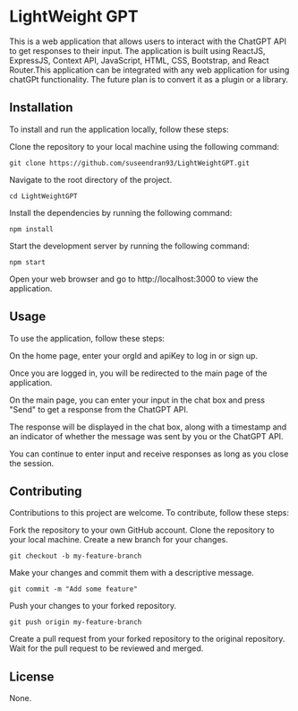# LightWeight GPT

This is a web application that allows users to interact with the ChatGPT API to get responses to their input. The application is built using ReactJS, ExpressJS, Context API, JavaScript, HTML, CSS, Bootstrap, and React Router.This application can be integrated with any web application for using chatGPt functionality. The future plan is to convert it as a plugin or a library.

## Installation
To install and run the application locally, follow these steps:

Clone the repository to your local machine using the following command:

	git clone https://github.com/suseendran93/LightWeightGPT.git

Navigate to the root directory of the project.

	cd LightWeightGPT

Install the dependencies by running the following command:

	npm install

Start the development server by running the following command:

	npm start

Open your web browser and go to http://localhost:3000 to view the application.

## Usage

To use the application, follow these steps:

On the home page, enter your orgId and apiKey to log in or sign up.

Once you are logged in, you will be redirected to the main page of the application.

On the main page, you can enter your input in the chat box and press "Send" to get a response from the ChatGPT API.

The response will be displayed in the chat box, along with a timestamp and an indicator of whether the message was sent by you or the ChatGPT API.

You can continue to enter input and receive responses as long as you close the session.

## Contributing

Contributions to this project are welcome. To contribute, follow these steps:

Fork the repository to your own GitHub account.
Clone the repository to your local machine.
Create a new branch for your changes.

	git checkout -b my-feature-branch

Make your changes and commit them with a descriptive message.

	git commit -m "Add some feature"

Push your changes to your forked repository.

	git push origin my-feature-branch

Create a pull request from your forked repository to the original repository.
Wait for the pull request to be reviewed and merged.

## License
None.





